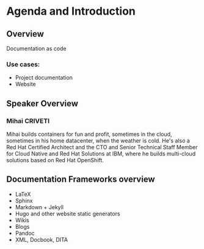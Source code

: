 # Agenda and Introduction

Overview
--------

Documentation as code

### Use cases:

- Project documentation
- Website


Speaker Overview
----------------

### Mihai CRIVETI

Mihai builds containers for fun and profit, sometimes in the cloud, sometimes in his home datacenter, when the weather is cold. He's also a Red Hat Certified Architect and the CTO and Senior Technical Staff Member for Cloud Native and Red Hat Solutions at IBM, where he builds multi-cloud solutions based on Red Hat OpenShift.


Documentation Frameworks overview
---------------------------------

- LaTeX
- Sphinx
- Markdown + Jekyll
- Hugo and other website static generators
- Wikis
- Blogs
- Pandoc
- XML, Docbook, DITA
